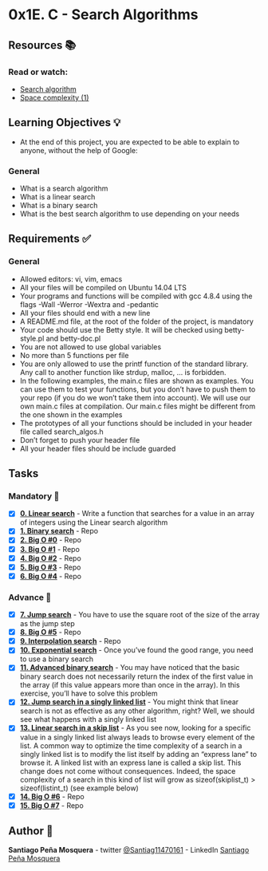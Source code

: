 # 0x1E. C - Search Algorithms
## Resources :books:
### Read or watch:

* [Search algorithm]()
* [Space complexity (1)]()
## Learning Objectives :bulb:
* At the end of this project, you are expected to be able to explain to anyone, without the help of Google:

### General
* What is a search algorithm
* What is a linear search
* What is a binary search
* What is the best search algorithm to use depending on your needs
## Requirements :white_check_mark:
### General
* Allowed editors: vi, vim, emacs
* All your files will be compiled on Ubuntu 14.04 LTS
* Your programs and functions will be compiled with gcc 4.8.4 using the flags -Wall -Werror -Wextra and -pedantic
* All your files should end with a new line
* A README.md file, at the root of the folder of the project, is mandatory
* Your code should use the Betty style. It will be checked using betty-style.pl and betty-doc.pl
* You are not allowed to use global variables
* No more than 5 functions per file
* You are only allowed to use the printf function of the standard library. Any call to another function like strdup, malloc, … is forbidden.
* In the following examples, the main.c files are shown as examples. You can use them to test your functions, but you don’t have to push them to your repo (if you do we won’t take them into account). We will use our own main.c files at compilation. Our main.c files might be different from the one shown in the examples
* The prototypes of all your functions should be included in your header file called search_algos.h
* Don’t forget to push your header file
* All your header files should be include guarded

## Tasks
### Mandatory :page_with_curl:
- [x] **[0. Linear search](./0-linear.c)** - Write a function that searches for a value in an array of integers using the Linear search algorithm
- [x] **[1. Binary search](./1-binary.c)** - Repo
- [x] **[2. Big O #0](./2-O)** - Repo
- [x] **[3. Big O #1](./3-O)** - Repo
- [x] **[4. Big O #2](./4-O)** - Repo
- [x] **[5. Big O #3](./5-O)** - Repo
- [x] **[6. Big O #4](./6-O)** - Repo
### Advance :muscle:
- [x] **[7. Jump search](./100-jump.c)** - You have to use the square root of the size of the array as the jump step
- [x] **[8. Big O #5](./101-O)** - Repo
- [x] **[9. Interpolation search](./102-interpolation.c)** - Repo
- [x] **[10. Exponential search](./103-exponential.c)** - Once you’ve found the good range, you need to use a binary search
- [x] **[11. Advanced binary search](./104-advanced_binary.c)** - You may have noticed that the basic binary search does not necessarily return the index of the first value in the array (if this value appears more than once in the array). In this exercise, you’ll have to solve this problem
- [x] **[12. Jump search in a singly linked list](./105-jump_list.c)** - You might think that linear search is not as effective as any other algorithm, right? Well, we should see what happens with a singly linked list
- [x] **[13. Linear search in a skip list](./106-linear_skip.c)** - As you see now, looking for a specific value in a singly linked list always leads to browse every element of the list. A common way to optimize the time complexity of a search in a singly linked list is to modify the list itself by adding an “express lane” to browse it. A linked list with an express lane is called a skip list. This change does not come without consequences. Indeed, the space complexity of a search in this kind of list will grow as sizeof(skiplist_t) > sizeof(listint_t) (see example below)
- [x] **[14. Big O #6](./107-O)** - Repo
- [x] **[15. Big O #7](./108-O)** - Repo
## Author :pencil:
**Santiago Peña Mosquera** - twitter [@Santiag11470161](https://twitter.com/Santiag11470161) - LinkedIn [Santiago Peña Mosquera](https://www.linkedin.com/in/santiago-pe%C3%B1a-mosquera-abaa20196/)
